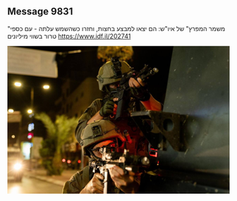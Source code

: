 ## Message 9831

"משמר המפרץ" של איו"ש: 
הם יצאו למבצע בחצות, וחזרו כשהשמש עלתה - עם כספי טרור בשווי מיליונים
https://www.idf.il/202741

![Photo](9831/9831_photo.jpg)
